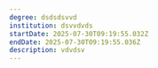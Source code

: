 ```yaml
---
degree: dsdsdsvvd
institution: dsvvdvds
startDate: 2025-07-30T09:19:55.032Z
endDate: 2025-07-30T09:19:55.036Z
description: v﻿dvdsv
---
```


